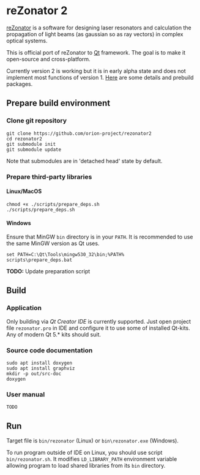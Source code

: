 # reZonator 2

[reZonator](http://rezonator.orion-project.org) is a software for designing laser resonators 
and calculation the propagation of light beams (as gaussian so as ray vectors) in complex optical systems. 

This is official port of reZonator to [Qt](qt.io) framework. The goal is to make it open-source and cross-platform.

Currently version 2 is working but it is in early alpha state and does not implement most functions of version 1.
[Here](http://rezonator.orion-project.org/index.php?page=ver2) are some details and prebuild packages.


## Prepare build environment

### Clone git repository
```
git clone https://github.com/orion-project/rezonator2
cd rezonator2
git submodule init
git submodule update
```
Note that submodules are in 'detached head' state by default.

### Prepare third-party libraries

#### Linux/MacOS
```
chmod +x ./scripts/prepare_deps.sh
./scripts/prepare_deps.sh
```

#### Windows
Ensure that MinGW `bin` directory is in your `PATH`. It is recommended to use the same MinGW version as Qt uses.
```
set PATH=C:\Qt\Tools\mingw530_32\bin;%PATH%
scripts\prepare_deps.bat
```
**TODO:** Update preparation script


## Build

### Application
Only building via *Qt Creator IDE* is currently supported. 
Just open project file `rezonator.pro` in IDE and configure it to use some of installed Qt-kits. 
Any of modern Qt 5.* kits should suit.

### Source code documentation
```
sudo apt install doxygen
sudo apt install graphviz
mkdir -p out/src-doc
doxygen
```

### User manual
    TODO

## Run
Target file is `bin/rezonator` (Linux) or `bin\rezonator.exe` (Windows). 

To run program outside of IDE on Linux, you should use script `bin/rezonator.sh`.
It modifies `LD_LIBRARY_PATH` environment variable allowing program to load shared libraries from its `bin` directory.
